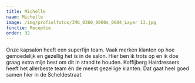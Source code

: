```yaml
---
title: Michelle
naam: Michelle
image: /img/profielfotos/IMG_0360_0000s_0004_Layer 13.jpg
functie: Receptie
order: 32
---
```



Onze kapsalon heeft een superfijn team. Vaak merken klanten op hoe gemoedelijk en gezellig het is in de salon. Hier ben ik trots op en ik doe graag extra mijn best om dit in stand te houden. Koffijberg Hairdressers heeft het allerbeste team &eacute;n de meest gezellige klanten. Dat gaat heel goed samen hier in de Scheldestraat.